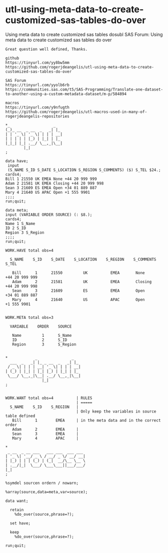 # utl-using-meta-data-to-create-customized-sas-tables-do-over
Using meta data to create customized sas tables dosubl
    SAS Forum: Using meta data to create customized sas tables do over                                                             
                                                                                                                                   
    Great question well defined, Thanks.                                                                                           
                                                                                                                                   
    github                                                                                                                         
    https://tinyurl.com/yy8bw5mm                                                                                                   
    https://github.com/rogerjdeangelis/utl-using-meta-data-to-create-customized-sas-tables-do-over                                 
                                                                                                                                   
    SAS Forum                                                                                                                      
    https://tinyurl.com/yyolb6rb                                                                                                   
    https://communities.sas.com/t5/SAS-Programming/Translate-one-dataset-to-another-using-a-custom-metadata-dataset/m-p/584894     
                                                                                                                                   
    macros                                                                                                                         
    https://tinyurl.com/y9nfugth                                                                                                   
    https://github.com/rogerjdeangelis/utl-macros-used-in-many-of-rogerjdeangelis-repositories                                     
                                                                                                                                   
    *_                   _                                                                                                         
    (_)_ __  _ __  _   _| |_                                                                                                       
    | | '_ \| '_ \| | | | __|                                                                                                      
    | | | | | |_) | |_| | |_                                                                                                       
    |_|_| |_| .__/ \__,_|\__|                                                                                                      
            |_|                                                                                                                    
    ;                                                                                                                              
                                                                                                                                   
    data have;                                                                                                                     
     input                                                                                                                         
     (S_NAME S_ID S_DATE S_LOCATION S_REGION S_COMMENTS) ($) S_TEL $24.;                                                           
    cards4;                                                                                                                        
    Bill 1 21550 UK EMEA None +44 20 999 999                                                                                       
    Adam 2 21581 UK EMEA Closing +44 20 999 998                                                                                    
    Sean 3 21609 ES EMEA Open +34 01 889 887                                                                                       
    Mary 4 21640 US APAC Open +1 555 9901                                                                                          
    ;;;;                                                                                                                           
    run;quit;                                                                                                                      
                                                                                                                                   
    data meta;                                                                                                                     
    input (VARIABLE ORDER SOURCE) (: $8.);                                                                                         
    cards4;                                                                                                                        
    Name 1 S_Name                                                                                                                  
    ID 2 S_ID                                                                                                                      
    Region 3 S_Region                                                                                                              
    ;;;;                                                                                                                           
    run;quit;                                                                                                                      
                                                                                                                                   
    WORK.HAVE total obs=4                                                                                                          
                                                                                                                                   
      S_NAME    S_ID    S_DATE    S_LOCATION    S_REGION    S_COMMENTS        S_TEL                                                
                                                                                                                                   
       Bill      1      21550         UK          EMEA       None         +44 20 999 999                                           
       Adam      2      21581         UK          EMEA       Closing      +44 20 999 998                                           
       Sean      3      21609         ES          EMEA       Open         +34 01 889 887                                           
       Mary      4      21640         US          APAC       Open         +1 555 9901                                              
                                                                                                                                   
                                                                                                                                   
    WORK.META total obs=3                                                                                                          
                                                                                                                                   
      VARIABLE    ORDER    SOURCE                                                                                                  
                                                                                                                                   
       Name         1      S_Name                                                                                                  
       ID           2      S_ID                                                                                                    
       Region       3      S_Region                                                                                                
                                                                                                                                   
                                                                                                                                   
    *            _               _                                                                                                 
      ___  _   _| |_ _ __  _   _| |_                                                                                               
     / _ \| | | | __| '_ \| | | | __|                                                                                              
    | (_) | |_| | |_| |_) | |_| | |_                                                                                               
     \___/ \__,_|\__| .__/ \__,_|\__|                                                                                              
                    |_|                                                                                                            
    ;                                                                                                                              
                                                                                                                                   
                                                                                                                                   
    WORK.WANT total obs=4          | RULES                                                                                         
                                   | =====                                                                                         
      S_NAME    S_ID    S_REGION   |                                                                                               
                                   | Only keep the variables in source table defined                                               
       Bill      1        EMEA     | in the meta data and in the correct order                                                     
       Adam      2        EMEA     |                                                                                               
       Sean      3        EMEA     |                                                                                               
       Mary      4        APAC     |                                                                                               
                                                                                                                                   
    *                                                                                                                              
     _ __  _ __ ___   ___ ___  ___ ___                                                                                             
    | '_ \| '__/ _ \ / __/ _ \/ __/ __|                                                                                            
    | |_) | | | (_) | (_|  __/\__ \__ \                                                                                            
    | .__/|_|  \___/ \___\___||___/___/                                                                                            
    |_|                                                                                                                            
    ;                                                                                                                              
                                                                                                                                   
    %symdel sourcen ordern / nowarn;                                                                                               
                                                                                                                                   
    %array(source,data=meta,var=source);                                                                                           
                                                                                                                                   
    data want;                                                                                                                     
                                                                                                                                   
      retain                                                                                                                       
        %do_over(source,phrase=?);                                                                                                 
                                                                                                                                   
      set have;                                                                                                                    
                                                                                                                                   
      keep                                                                                                                         
        %do_over(source,phrase=?);                                                                                                 
                                                                                                                                   
    run;quit;                                                                                                                      
                                                                                                                                   
                                                                                                                                   
